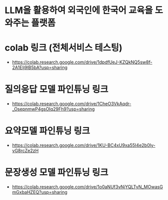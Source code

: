 # LLM을 활용하여 외국인에 한국어 교육을 도와주는 플랫폼

# colab 링크 (전체서비스 테스팅)

- https://colab.research.google.com/drive/1dpdfUeJ-KZQkNQ5sw8f-2A1EIj9lB5bA?usp=sharing

# 질의응답 모델 파인튜닝 링크

- https://colab.research.google.com/drive/1CheO3VkAqdr-_OsepnmwP4gsOIq29Fh9?usp=sharing

# 요약모델 파인튜닝 링크

- https://colab.research.google.com/drive/1KU-BC4xU9xa55I4e2b0Iy-vG8rcZe2zH

# 문장생성 모델 파인튜닝 링크 

- https://colab.research.google.com/drive/1o0aNUf3vNjYQLTyN_MOwasGmGxbaHZEQ?usp=sharing